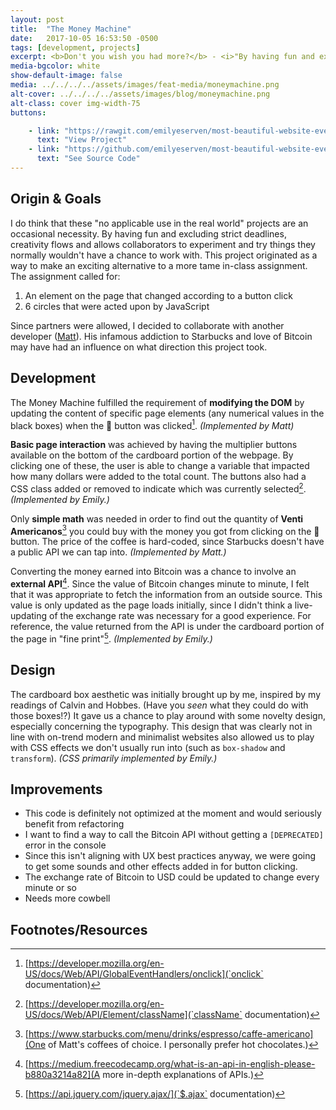 ```yaml
---
layout: post
title:  "The Money Machine"
date:   2017-10-05 16:53:50 -0500
tags: [development, projects]
excerpt: <b>Don't you wish you had more?</b> - <i>"By having fun and excluding strict deadlines, creativity flows and allows collaborators to experiment and try things they normally wouldn't have a chance to work with."</i>
media-bgcolor: white
show-default-image: false
media: ../../../../assets/images/feat-media/moneymachine.png
alt-cover: ../../../../assets/images/blog/moneymachine.png
alt-class: cover img-width-75
buttons:

    - link: "https://rawgit.com/emilyeserven/most-beautiful-website-ever/master/surprise.html"
      text: "View Project"
    - link: "https://github.com/emilyeserven/most-beautiful-website-ever"
      text: "See Source Code"
---
```


## Origin & Goals

I do think that these "no applicable use in the real world" projects are an occasional necessity. By having fun and excluding strict deadlines, creativity flows and allows collaborators to experiment and try things they normally wouldn't have a chance to work with. This project originated as a way to make an exciting alternative to a more tame in-class assignment. The assignment called for:

1. An element on the page that changed according to a button click
2. 6 circles that were acted upon by JavaScript

Since partners were allowed, I decided to collaborate with another developer ([Matt](http://www.mattgagliano.com/)). His infamous addiction to Starbucks and love of Bitcoin may have had an influence on what direction this project took.

## Development

The Money Machine fulfilled the requirement of **modifying the DOM** by updating the content of specific page elements (any numerical values in the black boxes) when the 💸 button was clicked[^dev01]. *(Implemented by Matt)*

**Basic page interaction** was achieved by having the multiplier buttons available on the bottom of the cardboard portion of the webpage. By clicking one of these, the user is able to change a variable that impacted how many dollars were added to the total count. The buttons also had a CSS class added or removed to indicate which was currently selected[^dev02]. *(Implemented by Emily.)*

Only **simple math** was needed in order to find out the quantity of **Venti Americanos**[^sbux] you could buy with the money you got from clicking on the 💸 button. The price of the coffee is hard-coded, since Starbucks doesn't have a public API we can tap into. *(Implemented by Matt.)*

Converting the money earned into Bitcoin was a chance to involve an **external API**[^api]. Since the value of Bitcoin changes minute to minute, I felt that it was appropriate to fetch the information from an outside source. This value is only updated as the page loads initially, since I didn't think a live-updating of the exchange rate was necessary for a good experience. For reference, the value returned from the API is under the cardboard portion of the page in "fine print"[^dev03]. *(Implemented by Emily.)*

## Design

The cardboard box aesthetic was initially brought up by me, inspired by my readings of Calvin and Hobbes. (Have you *seen* what they could do with those boxes!?) It gave us a chance to play around with some novelty design, especially concerning the typography. This design that was clearly not in line with on-trend modern and minimalist websites also allowed us to play with CSS effects we don't usually run into (such as `box-shadow` and `transform`). *(CSS primarily implemented by Emily.)*

## Improvements

* This code is definitely not optimized at the moment and would seriously benefit from refactoring
* I want to find a way to call the Bitcoin API without getting a `[DEPRECATED]` error in the console
* Since this isn't aligning with UX best practices anyway, we were going to get some sounds and other effects added in for button clicking.
* The exchange rate of Bitcoin to USD could be updated to change every minute or so
* Needs more cowbell

## Footnotes/Resources

[^dev01]: [https://developer.mozilla.org/en-US/docs/Web/API/GlobalEventHandlers/onclick](`onclick` documentation)
[^dev02]: [https://developer.mozilla.org/en-US/docs/Web/API/Element/className](`className` documentation)
[^sbux]: [https://www.starbucks.com/menu/drinks/espresso/caffe-americano](One of Matt's coffees of choice. I personally prefer hot chocolates.)
[^api]: [https://medium.freecodecamp.org/what-is-an-api-in-english-please-b880a3214a82](A more in-depth explanations of APIs.)
[^dev03]: [https://api.jquery.com/jquery.ajax/](`$.ajax` documentation)
